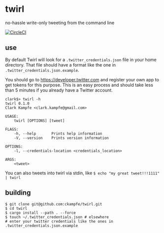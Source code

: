 # twirl
no-hassle write-only tweeting from the command line

[![CircleCI](https://circleci.com/gh/ckampfe/twirl.svg?style=svg)](https://circleci.com/gh/ckampfe/twirl)

## use

By default Twirl will look for a `.twitter_credentials.json` file
in your home directory. That file should have a format like the one in
`.twitter_credentials.json.example`.

You should go to https://developer.twitter.com and register your own
app to get tokens for this purpose. This is an easy process
and should take less than 5 minutes if you already have a Twitter account.

```
clark$> twirl -h
twirl 0.1.0
Clark Kampfe <clark.kampfe@gmail.com>

USAGE:
    twirl [OPTIONS] [tweet]

FLAGS:
    -h, --help       Prints help information
    -V, --version    Prints version information

OPTIONS:
    -l, --credentials-location <credentials_location>

ARGS:
    <tweet>
```

You can also tweets into twirl via stdin,
like `$ echo "my great tweet!!!1111" | twirl`

## building

```
$ git clone git@github.com:ckampfe/twirl.git
$ cd twirl
$ cargo install --path . --force
$ touch ~/.twitter_credentials.json # elsewhere
# enter your twitter credentials like the ones in .twitter_credentials.json.example
```

